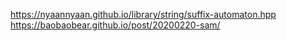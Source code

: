https://nyaannyaan.github.io/library/string/suffix-automaton.hpp
https://baobaobear.github.io/post/20200220-sam/
